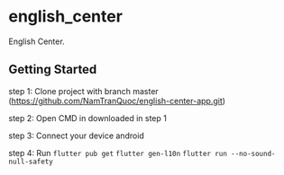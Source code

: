 # english_center

English Center.

## Getting Started

step 1: Clone project with branch master (https://github.com/NamTranQuoc/english-center-app.git)

step 2: Open CMD in downloaded in step 1

step 3: Connect your device android

step 4: Run 
 `flutter pub get`
 `flutter gen-l10n`
 `flutter run --no-sound-null-safety`
